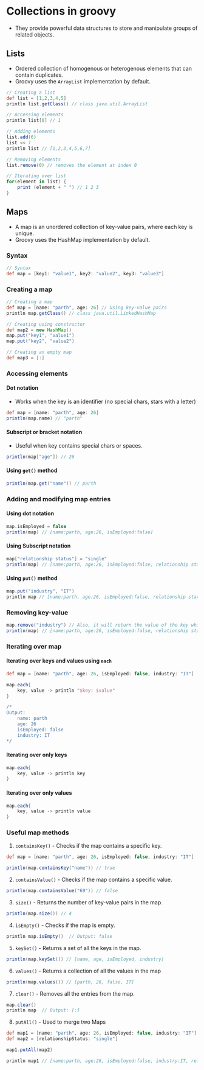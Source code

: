 # Collections in groovy

- They provide powerful data structures to store and manipulate groups of related objects.

## Lists

- Ordered collection of homogenous or heterogenous elements that can contain duplicates.
- Groovy uses the `ArrayList` implementation by default.

```groovy
// Creating a list
def list = [1,2,3,4,5]
println list.getClass() // class java.util.ArrayList

// Accessing elements
println list[0] // 1

// Adding elements
list.add(6)
list << 7
println list // [1,2,3,4,5,6,7]

// Removing elements
list.remove(0) // removes the element at index 0

// Iterating over list
for(element in list) {
    print (element + " ") // 1 2 3
}
```

## Maps

- A map is an unordered collection of key-value pairs, where each key is unique.
- Groovy uses the HashMap implementation by default.

### Syntax

```groovy
// Syntax
def map = [key1: "value1", key2: "value2", key3: "value3"]
```

### Creating a map

```groovy
// Creating a map
def map = [name: "parth", age: 26] // Using key-value pairs
println map.getClass() // class java.util.LinkedHashMap

// Creating using constructor
def map2 = new HashMap()
map.put("key1", "value1")
map.put("key2", "value2")

// Creating an empty map
def map3 = [:]
```

### Accessing elements

#### Dot notation

- Works when the key is an identifier (no special chars, stars with a letter)

```groovy
def map = [name: "parth", age: 26]
println(map.name) // "parth"
```

#### Subscript or bracket notation

- Useful when key contains special chars or spaces.

```groovy
println(map["age"]) // 26
```

#### Using `get()` method

```groovy
println(map.get("name")) // parth
```

### Adding and modifying map entries

#### Using dot notation

```groovy
map.isEmployed = false
println(map) // [name:parth, age:26, isEmployed:false]
```

#### Using Subscript notation

```groovy
map["relationship status"] = "single"
println(map) // [name:parth, age:26, isEmployed:false, relationship status:single]
```

#### Using `put()` method

```groovy
map.put("industry", "IT")
println map // [name:parth, age:26, isEmployed:false, relationship status:single, industry:IT]
```

### Removing key-value

```groovy
map.remove("industry") // Also, it will return the value of the key which can be stored in a variable
println(map) // [name:parth, age:26, isEmployed:false, relationship status:single]
```

### Iterating over map

#### Iterating over keys and values using `each`

```groovy
def map = [name: "parth", age: 26, isEmployed: false, industry: "IT"]

map.each{
	key, value -> println "$key: $value"
}

/*
Output:
    name: parth
    age: 26
    isEmployed: false
    industry: IT
*/
```

#### Iterating over only keys

```groovy
map.each{
	key, value -> println key
}
```

#### Iterating over only values

```groovy
map.each{
	key, value -> println value
}
```

### Useful map methods

1. `containsKey()` - Checks if the map contains a specific key.

```groovy
def map = [name: "parth", age: 26, isEmployed: false, industry: "IT"]

println(map.containsKey("name")) // true
```

2. `containsValue()` - Checks if the map contains a specific value.

```groovy
println(map.containsValue("69")) // false
```

3. `size()` - Returns the number of key-value pairs in the map.

```groovy
println(map.size()) // 4
```

4. `isEmpty()` - Checks if the map is empty.

```groovy
println map.isEmpty()  // Output: false
```

5. `keySet()` - Returns a set of all the keys in the map.

```groovy
println(map.keySet()) // [name, age, isEmployed, industry]
```

6. `values()` - Returns a collection of all the values in the map

```groovy
println(map.values()) // [parth, 26, false, IT]
```

7. `clear()` - Removes all the entries from the map.

```groovy
map.clear()
println map  // Output: [:]
```

8. `putAll()` - Used to merge two Maps

```groovy
def map1 = [name: "parth", age: 26, isEmployed: false, industry: "IT"]
def map2 = [relationshipStatus: "single"]

map1.putAll(map2)

println map1 // [name:parth, age:26, isEmployed:false, industry:IT, relationshipStatus:single]
```



